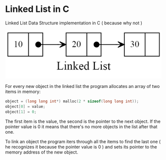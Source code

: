 # Linked List in C
Linked List Data Structure implementation in C ( because why not )

![Linked List Map](./map.png)

For every new object in the linked list the program allocates an array of two items in memory:
```c
object = (long long int*) malloc(2 * sizeof(long long int));
object[0] = value;
object[1] = 0;
```
The first item is the value, the second is the pointer to the next object.
If the pointer value is 0 it means that there's no more objects in the list after that one.

To link an object the program iters through all the items to find the last one ( he recognizes it because the pointer value is 0 ) and sets its pointer to the memory address of the new object.

